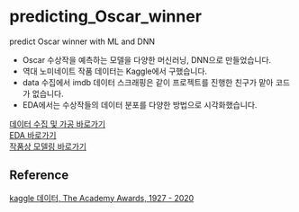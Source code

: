 # predicting_Oscar_winner
predict Oscar winner with ML and DNN

* Oscar 수상작을 예측하는 모델을 다양한 머신러닝, DNN으로 만들었습니다. 
* 역대 노미네이트 작품 데이터는 Kaggle에서 구했습니다.
* data 수집에서 imdb 데이터 스크래핑은 같이 프로젝트를 진행한 친구가 맡아 코드가 없습니다. 
* EDA에서는 수상작들의 데이터 분포를 다양한 방법으로 시각화했습니다. 

[데이터 수집 및 가공 바로가기](https://github.com/kse0202/predicting_Oscar_winner/blob/master/oscar_data.ipynb)  
[EDA 바로가기](https://github.com/kse0202/predicting_Oscar_winner/blob/master/oscar_EDA.ipynb)  
[작품상 모델링 바로가기](https://github.com/kse0202/predicting_Oscar_winner/blob/master/oscar_model_best.ipynb)  

## Reference 
[kaggle 데이터, The Academy Awards, 1927 - 2020](https://www.kaggle.com/unanimad/the-oscar-award)
